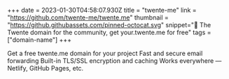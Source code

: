 +++
date = 2023-01-30T04:58:07.930Z
title = "twente-me"
link = "https://github.com/twente-me/twente.me"
thumbnail = "https://github.githubassets.com/pinned-octocat.svg"
snippet="🐎 The Twente domain for the community, get your.twente.me for free"
tags = ["domain-name"]
+++

Get a free twente.me domain for your project
Fast and secure email forwarding
Built-in TLS/SSL encryption and caching
Works everywhere — Netlify, GitHub Pages, etc.

